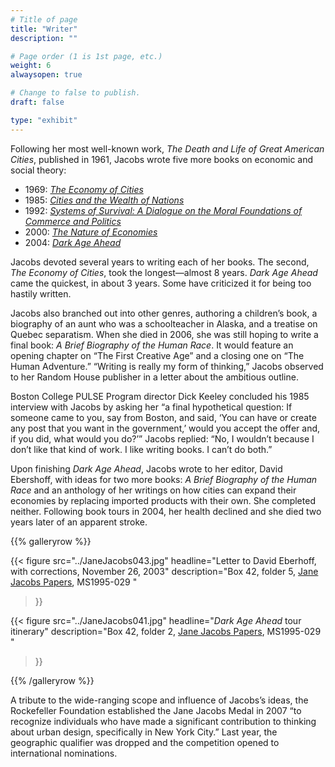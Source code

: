 ```yaml
---
# Title of page
title: "Writer"
description: ""

# Page order (1 is 1st page, etc.)
weight: 6
alwaysopen: true

# Change to false to publish.
draft: false

type: "exhibit"
---
```

Following her most well-known work, *The Death and Life of Great American Cities*, published in 1961, Jacobs wrote five more books on economic and social theory:

- 1969: [*The Economy of Cities*](https://bc-primo.hosted.exlibrisgroup.com/permalink/f/l6ucgu/ALMA-BC21375126760001021)
- 1985: [*Cities and the Wealth of Nations*](https://bc-primo.hosted.exlibrisgroup.com/permalink/f/l6ucgu/ALMA-BC21328193960001021)
- 1992: [*Systems of Survival: A Dialogue on the Moral Foundations of Commerce and Politics*](https://bc-primo.hosted.exlibrisgroup.com/permalink/f/l6ucgu/ALMA-BC21336594600001021)
- 2000: [*The Nature of Economies*](https://bc-primo.hosted.exlibrisgroup.com/permalink/f/l6ucgu/ALMA-BC21333461990001021)
- 2004: [*Dark Age Ahead*](https://bc-primo.hosted.exlibrisgroup.com/permalink/f/l6ucgu/ALMA-BC21368978770001021)


Jacobs devoted several years to writing each of her books. The second, *The Economy of Cities*, took the longest—almost 8 years. *Dark Age Ahead* came the quickest, in about 3 years. Some have criticized it for being too hastily written.

Jacobs also branched out into other genres, authoring a children’s book, a biography of an aunt who was a schoolteacher in Alaska, and a treatise on Quebec separatism. When she died in 2006, she was still hoping to write a final book: *A Brief Biography of the Human Race*. It would feature an opening chapter on “The First Creative Age” and a closing one on “The Human Adventure.” “Writing is really my form of thinking,” Jacobs observed to her Random House publisher in a letter about the ambitious outline.

Boston College PULSE Program director Dick Keeley concluded his 1985 interview with Jacobs by asking her “a final hypothetical question: If someone came to you, say from Boston, and said, ‘You can have or create any post that you want in the government,’ would you accept the offer and, if you did, what would you do?’” Jacobs replied: “No, I wouldn’t because I don’t like that kind of work. I like writing books. I can’t do both.”

Upon finishing *Dark Age Ahead*, Jacobs wrote to her editor, David Ebershoff, with ideas for two more books: *A Brief Biography of the Human Race* and an anthology of her writings on how cities can expand their economies by replacing imported products with their own. She completed neither. Following book tours in 2004, her health declined and she died two years later of an apparent stroke.

{{% galleryrow %}}

{{< figure src="../JaneJacobs043.jpg"
           headline="Letter to David Eberhoff, with corrections, November 26, 2003"
           description="Box 42, folder 5, [Jane Jacobs Papers](https://bc-primo.hosted.exlibrisgroup.com/permalink/f/1jdnfk3/ALMA-BC21352764790001021), MS1995-029 "
>}}

{{< figure src="../JaneJacobs041.jpg"
          headline="*Dark Age Ahead* tour itinerary"
           description="Box 42, folder 2, [Jane Jacobs Papers](https://bc-primo.hosted.exlibrisgroup.com/permalink/f/1jdnfk3/ALMA-BC21352764790001021), MS1995-029 "
>}}

{{% /galleryrow %}}

A tribute to the wide-ranging scope and influence of Jacobs’s ideas, the Rockefeller Foundation established the Jane Jacobs Medal in 2007 “to recognize individuals who have made a significant contribution to thinking about urban design, specifically in New York City.” Last year, the geographic qualifier was dropped and the competition opened to international nominations.
